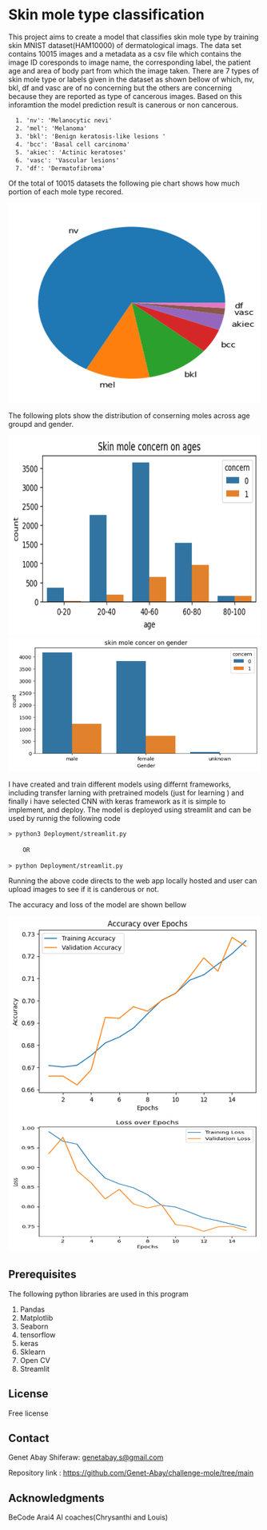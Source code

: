 # Skin mole type classification

This project aims to create a model that classifies skin mole type by training skin MNIST dataset(HAM10000) of dermatological imags.
The data set contains 10015 images and a metadata as a csv file which contains the image ID coresponds to image name, the corresponding label, the patient age and area of body part from which the image taken.
There are 7 types of skin mole type or labels given in the dataset as shown bellow of which, nv, bkl, df and vasc are of no concerning but the others are concerning because they are reported as type of cancerous images. Based on this inforamtion the model prediction result is canerous or non cancerous.

      1. 'nv': 'Melanocytic nevi'
      2. 'mel': 'Melanoma'
      3. 'bkl': 'Benign keratosis-like lesions '
      4. 'bcc': 'Basal cell carcinoma'
      5. 'akiec': 'Actinic keratoses'
      6. 'vasc': 'Vascular lesions'
      7. 'df': 'Dermatofibroma'

Of the total of 10015 datasets the following pie chart shows how much portion of each mole type recored.

      
<img src="resources/pie.png" width="600" height=400/> 
   

The following plots show the distribution of conserning moles across age groupd and gender.

    
<img src="resources/moletype_age.png" width="600" height=400/> 
<img src="resources/moletype_sex.png" width="600" height="270" />   
     

I have created and train different models using differnt frameworks, including transfer larning with pretrained models (just for learning ) and finally i have selected CNN with keras framework as it is simple to implement, and deploy. The model is deployed using streamlit and can be used by runnig the following code

    > python3 Deployment/streamlit.py 

        OR

    > python Deployment/streamlit.py 

Running the above code directs to the web app locally hosted and user can upload images to see if it is canderous or not.

The accuracy and loss of the model are shown bellow

     
<img src="resources/accuracy.png" width="600" height=400/> 
<img src="resources/loss.png" width="600" height="270" />   
   
    
        

## Prerequisites
 
The following python libraries are used in this program
  1. Pandas
  2. Matplotlib
  3. Seaborn
  4. tensorflow
  5. keras
  5. Sklearn
  7. Open CV
  8. Streamlit
 
	
## License

Free license

## Contact

Genet Abay Shiferaw: genetabay.s@gmail.com

Repository link : https://github.com/Genet-Abay/challenge-mole/tree/main


## Acknowledgments

BeCode Arai4 AI coaches(Chrysanthi and Louis)